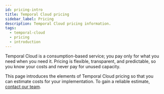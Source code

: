 ```yaml
---
id: pricing-intro
title: Temporal Cloud pricing
sidebar_label: Pricing
description: Temporal Cloud pricing information.
tags:
  - temporal-cloud
  - pricing
  - introduction
---
```


Temporal Cloud is a consumption-based service; you pay only for what you need when you need it. Pricing is flexible, transparent, and predictable, so you know your costs and never pay for unused capacity.

This page introduces the elements of Temporal Cloud pricing so that you can estimate costs for your implementation. To gain a reliable estimate, [contact our team](https://pages.temporal.io/contact-us).
